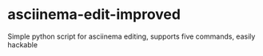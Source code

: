 # asciinema-edit-improved
Simple python script for asciinema editing, supports five commands, easily hackable
